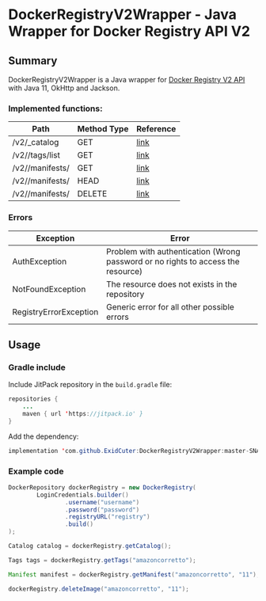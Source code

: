 # DockerRegistryV2Wrapper - Java Wrapper for Docker Registry API V2

## Summary

DockerRegistryV2Wrapper is a Java wrapper for [Docker Registry V2 API](https://docs.docker.com/registry/spec/api/) 
with Java 11, OkHttp and Jackson.

### Implemented functions:

| Path                             | Method Type | Reference                                                            |
|----------------------------------|-------------|----------------------------------------------------------------------|
| /v2/_catalog                     | GET         | [link](https://docs.docker.com/registry/spec/api/#catalog)           |
| /v2/<name>/tags/list             | GET         | [link](https://docs.docker.com/registry/spec/api/#tags)              |
| /v2/<name>/manifests/<reference> | GET         | [link](https://docs.docker.com/registry/spec/api/#manifest)          |
| /v2/<name>/manifests/<reference> | HEAD        | [link](https://docs.docker.com/registry/spec/api/#existing-manifests) |
| /v2/<name>/manifests/<reference> | DELETE      | [link](https://docs.docker.com/registry/spec/api/#deleting-an-image) |

### Errors

| Exception              | Error                                                                            |
|------------------------|----------------------------------------------------------------------------------|
| AuthException          | Problem with authentication (Wrong password or no rights to access the resource) |
| NotFoundException      | The resource does not exists in the repository                                   |
| RegistryErrorException | Generic error for all other possible errors                                      |

## Usage

### Gradle include
Include JitPack repository in the `build.gradle` file:
```java
repositories {
    ...
    maven { url 'https://jitpack.io' }
}
```

Add the dependency:

```java
implementation 'com.github.ExidCuter:DockerRegistryV2Wrapper:master-SNAPSHOT'
```

### Example code

```java
DockerRepository dockerRegistry = new DockerRegistry(
        LoginCredentials.builder()
                .username("username")
                .password("password")
                .registryURL("registry")
                .build()
);

Catalog catalog = dockerRegistry.getCatalog();

Tags tags = dockerRegistry.getTags("amazoncorretto");

Manifest manifest = dockerRegistry.getManifest("amazoncorretto", "11");

dockerRegistry.deleteImage("amazoncorretto", "11");
```
